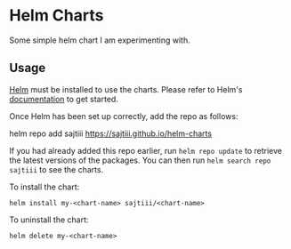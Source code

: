 # Helm Charts

Some simple helm chart I am experimenting with.

## Usage

[Helm](https://helm.sh) must be installed to use the charts.  Please refer to
Helm's [documentation](https://helm.sh/docs) to get started.

Once Helm has been set up correctly, add the repo as follows:

  helm repo add sajtiii https://sajtiii.github.io/helm-charts

If you had already added this repo earlier, run `helm repo update` to retrieve
the latest versions of the packages.  You can then run `helm search repo
sajtiii` to see the charts.

To install the <chart-name> chart:

    helm install my-<chart-name> sajtiii/<chart-name>

To uninstall the chart:

    helm delete my-<chart-name>